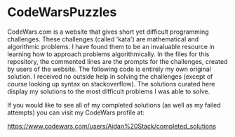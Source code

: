 # CodeWarsPuzzles
CodeWars.com is a website that gives short yet difficult programming challenges. These challenges (called 'kata') are mathematical and algorithmic problems. I have found them to be an invaluable resource in learning how to approach problems algorithmically. In the files for this repository, the commented lines are the prompts for the challenges, created by users of the website. The following code is entirely my own original solution. I received no outside help in solving the challenges (except of course looking up syntax on stackoverflow). The solutions curated here display my solutions to the most difficult problems I was able to solve.

If you would like to see all of my completed solutions (as well as my failed attempts) you can visit my CodeWars profile at:

https://www.codewars.com/users/Aidan%20Stack/completed_solutions
